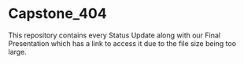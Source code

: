 # Capstone_404
This repository contains every Status Update along with our Final Presentation which has a link to access it due to the file size being too large.
